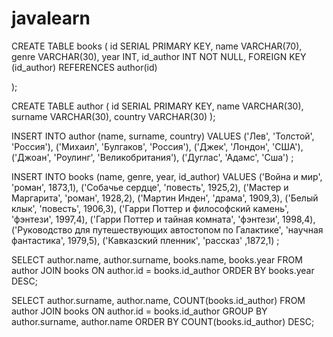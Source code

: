 # javalearn
CREATE TABLE books
(
  id        SERIAL PRIMARY KEY,
  name      VARCHAR(70),
  genre     VARCHAR(30),
  year      INT,
  id_author INT NOT NULL,
  FOREIGN KEY (id_author) REFERENCES author(id)

);

CREATE TABLE author
(
  id      SERIAL PRIMARY KEY,
  name    VARCHAR(30),
  surname VARCHAR(30),
  country VARCHAR(30)
);

INSERT INTO author (name, surname, country)
VALUES ('Лев', 'Толстой', 'Россия'),
       ('Михаил', 'Булгаков', 'Россия'),
       ('Джек', 'Лондон', 'США'),
       ('Джоан', 'Роулинг', 'Великобритания'),
       ('Дуглас', 'Адамс', 'Сша')
;

INSERT INTO books (name, genre, year, id_author)
VALUES ('Война и мир', 'роман', 1873,1),
       ('Собачье сердце', 'повесть', 1925,2),
       ('Мастер и Маргарита', 'роман', 1928,2),
       ('Мартин Инден', 'драма', 1909,3),
       ('Белый клык', 'повесть', 1906,3),
       ('Гарри Поттер и философский камень', 'фэнтези', 1997,4),
       ('Гарри Поттер и тайная комната', 'фэнтези', 1998,4),
       ('Руководство для путешествующих автостопом по Галактике', 'научная фантастика', 1979,5),
       ('Кавказский пленник', 'рассказ' ,1872,1)
;

SELECT author.name,
       author.surname,
       books.name,
       books.year
FROM author
JOIN books ON author.id = books.id_author
ORDER BY  books.year DESC;

SELECT author.surname,
       author.name,
       COUNT(books.id_author)
FROM author
JOIN books ON author.id = books.id_author
GROUP BY author.surname,  author.name
ORDER BY  COUNT(books.id_author) DESC;
